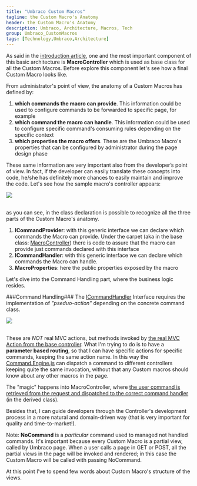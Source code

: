 ```yaml
---
title: "Umbraco Custom Macros"
tagline: the Custom Macro's Anatomy
header: the Custom Macro's Anatomy
description: Umbraco, Architecture, Macros, Tech
group: Umbraco_CustomMacros
tags: [Technology,Umbraco,Architecture]
---
```


As said in the <a href="/2015/02/03/umbmacro-architecture/" target="_blank">introduction article</a>, one and the most important component of this basic architecture 
is **MacroController** which is used as base class for all the Custom Macros. Before explore this component let's see how a final Custom Macro looks like.

From administrator's point of view, the anatomy of a Custom Macros has defined by:

1. **which commands the macro can provide**. This information could be used to configure commands to be forwarded to specific page, for example
2. **which command the macro can handle**. This information could be used to configure specific command's consuming rules depending on the specific context
3. **which properties the macro offers**. These are the Umbraco Macro's properties that can be configured by administrator during the page design phase

These same information are very important also from the developer’s point of view. In fact, if the developer can easily translate these concepts into code, 
he/she has definitely more chances to easily maintain and improve the code.
Let's see how the sample macro's controller appears:

<img src="{{ BASE_PATH }}/images/umbracomacros/Anatomy1.png"  class="img-rounded"  /><br/><br/>

as you can see, in the class declaration is possible to recognize all the three parts of the Custom Macro's anatomy.

1. **ICommandProvider**: with this generic interface we can declare which commands the Macro can provide. Under the carpet (aka in the base class: <a href="https://github.com/williamverdolini/Umbraco-CustomMacros/blob/master/CustomMacros/Areas/Infrastructure/Controllers/MacroController.cs" target="_blank">MacroController</a>) 
there is code to assure that the macro can provide just commands declared with this interface
2. **ICommandHandler**: with this generic interface we can declare which commands the Macro can handle.
3. **MacroProperties**: here the public properties exposed by the macro 

Let's dive into the Command Handling part, where the business logic resides.
<br/> 
 
###Command Handling###
The <a href="https://github.com/williamverdolini/Umbraco-CustomMacros/blob/master/CustomMacros/Areas/Infrastructure/Commands/ICommandHandler.cs" target="_blank">ICommandHandler</a> Interface 
requires the implementation of _"pseduo-action"_ depending on the concrete command class.

<img src="{{ BASE_PATH }}/images/umbracomacros/Anatomy2.png"  class="img-rounded"  /><br/><br/>

These are _NOT_ real MVC actions, but methods invoked by <a href="https://github.com/williamverdolini/Umbraco-CustomMacros/blob/master/CustomMacros/Areas/Infrastructure/Controllers/MacroController.cs#L69-L81" target="_blank">the real MVC Action from the base controller</a>. What I'm trying to do is to have a **parameter based routing**,
so that I can have specific actions for specific commands, keeping the same action name. In this way the <a href="https://github.com/williamverdolini/Umbraco-CustomMacros/blob/master/CustomMacros/Areas/Framework/Scripts/Command.Engine.js" target="_blank">Command.Engine.js</a> can dispatch a command to different controllers keeping quite the same invocation, 
without that any Custom macros should know about any other macros in the page.

The "magic" happens into MacroController, where <a href="https://github.com/williamverdolini/Umbraco-CustomMacros/blob/master/CustomMacros/Areas/Infrastructure/Controllers/MacroController.cs#L87-L98" target="_blank">the user command is retrieved from the request and dispatched to the correct command handler</a> (in the derived class).

Besides that, I can guide developers through the Controller's development process in a more natural and domain-driven way (that is very important for quality and time-to-market!).

Note: **NoCommand** is a _particular_ command used to managed not handled commands. It's important because every Custom Macro is a partial view, called by Umbraco page. When a user calls a page in GET or POST, 
all the partial views in the page will be invoked and rendered; in this case the Custom Macro will be called with passing NoCommand.

At this point I've to spend few words about Custom Macro's structure of the views.

